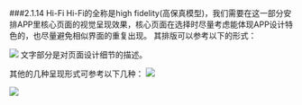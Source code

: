 ###2.1.14 Hi-Fi
Hi-Fi的全称是high fidelity(高保真模型)，我们需要在这一部分安排APP里核心页面的视觉呈现效果，核心页面在选择时尽量考虑能体现APP设计特色的，也尽量避免相似界面的重复出现。
其排版可以参考以下的形式：

![](http://kitpic.makebi.net/ixd/1_14_1.jpg)
文字部分是对页面设计细节的描述。

其他的几种呈现形式可参考以下几种：
![](http://kitpic.makebi.net/ixd/1_14_2.jpg)

![](http://kitpic.makebi.net/ixd/1_14_3.jpg)


